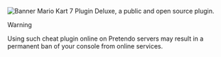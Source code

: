 ![Banner](https://github.com/SFC-hacker/Mario-Kart-7-Plugin-Deluxe-Source-Code/assets/67318218/2628a39a-dadc-43e8-98b6-097bc8dbc27a)
Mario Kart 7 Plugin Deluxe, a public and open source plugin.

> [!WARNING]
> Using such cheat plugin online on Pretendo servers may result in a permanent ban of your console from online services.
